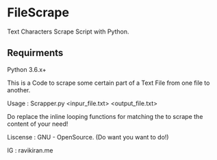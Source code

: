 # FileScrape

Text Characters Scrape Script with Python.

## Requirments

Python 3.6.x+

This is a Code to scrape some certain part of a Text File
from one file to another.

Usage :
    Scrapper.py  <inpur_file.txt>  <output_file.txt>

Do replace the inline looping functions for matching the to scrape the content of your need!

Liscense : GNU - OpenSource. (Do want you want to do!)

IG : ravikiran.me


